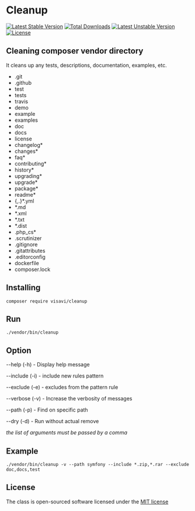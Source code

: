 Cleanup
=========

[![Latest Stable Version](https://poser.pugx.org/visavi/cleanup/v/stable)](https://packagist.org/packages/visavi/cleanup)
[![Total Downloads](https://poser.pugx.org/visavi/cleanup/downloads)](https://packagist.org/packages/visavi/cleanup)
[![Latest Unstable Version](https://poser.pugx.org/visavi/cleanup/v/unstable)](https://packagist.org/packages/visavi/cleanup)
[![License](https://poser.pugx.org/visavi/cleanup/license)](https://packagist.org/packages/visavi/cleanup)

## Cleaning composer vendor directory

It cleans up any tests, descriptions, documentation, examples, etc.

* .git
* .github
* test
* tests
* travis
* demo
* example
* examples
* doc
* docs
* license
* changelog*
* changes*
* faq*
* contributing*
* history*
* upgrading*
* upgrade*
* package*
* readme*
* {,.}*.yml
* *.md
* *.xml
* *.txt
* *.dist
* .php_cs*
* .scrutinizer
* .gitignore
* .gitattributes
* .editorconfig
* dockerfile
* composer.lock

## Installing

```
composer require visavi/cleanup
```
   
## Run
```
./vendor/bin/cleanup
```

## Option
--help (-h) - Display help message

--include (-i) - include new rules pattern

--exclude (-e) - excludes from the pattern rule

--verbose (-v) - Increase the verbosity of messages

--path (-p) - Find on specific path

--dry (-d) - Run without actual remove

*the list of arguments must be passed by a comma*

## Example
```
./vendor/bin/cleanup -v --path symfony --include *.zip,*.rar --exclude doc,docs,test
```

## License

The class is open-sourced software licensed under the [MIT license](http://opensource.org/licenses/MIT)
